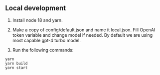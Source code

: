 ## Local development

1. Install node 18 and yarn.
2. Make a copy of config/default.json and name it local.json. Fill OpenAI token variable and change model if needed.
   By default we are using most capable gpt-4 turbo model.

3. Run the following commands:

```
yarn
yarn build
yarn start
```
